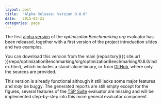 ```yaml
---
layout: post
title:  "Alpha Release: Version 0.8.0"
date:   2015-03-21
categories: page
---
```


The first [alpha version](https://github.com/optimizationBenchmarking/optimizationBenchmarking/releases/tag/v0.8.0) of the *optimizationBenchmarking.org* evaluator has been released, together with a first version of the project introduction slides and two examples.

You can download this version from the main [repository]({{ site.url }}/repo/optimizationBenchmarking/org/optimizationBenchmarking/0.8.0/index.html), which includes a stand-alone binary, or from [GitHub](https://github.com/optimizationBenchmarking/optimizationBenchmarking/releases/tag/v0.8.0), where only the sources are provided.

This version is already functional although it still lacks some major features and *may* be buggy. The generated reports are still empty except for the figures, several features of the [TSP Suite](https://github.com/optimizationBenchmarking/tspSuite) evaluator are missing and will be implemented step-by-step into this more general evaluator component.